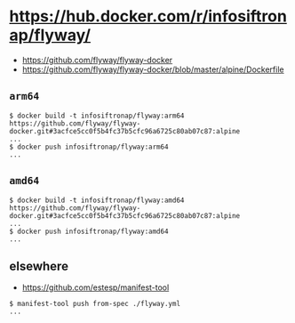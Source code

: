 # https://hub.docker.com/r/infosiftronap/flyway/

- https://github.com/flyway/flyway-docker
- https://github.com/flyway/flyway-docker/blob/master/alpine/Dockerfile

## `arm64`

```console
$ docker build -t infosiftronap/flyway:arm64 https://github.com/flyway/flyway-docker.git#3acfce5cc0f5b4fc37b5cfc96a6725c80ab07c87:alpine
...
$ docker push infosiftronap/flyway:arm64
...
```

## `amd64`

```console
$ docker build -t infosiftronap/flyway:amd64 https://github.com/flyway/flyway-docker.git#3acfce5cc0f5b4fc37b5cfc96a6725c80ab07c87:alpine
...
$ docker push infosiftronap/flyway:amd64
...
```

## elsewhere

- https://github.com/estesp/manifest-tool

```console
$ manifest-tool push from-spec ./flyway.yml
...
```
